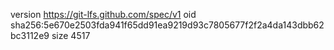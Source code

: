 version https://git-lfs.github.com/spec/v1
oid sha256:5e670e2503fda941f65dd91ea9219d93c7805677f2f2a4da143dbb62bc3112e9
size 4517
